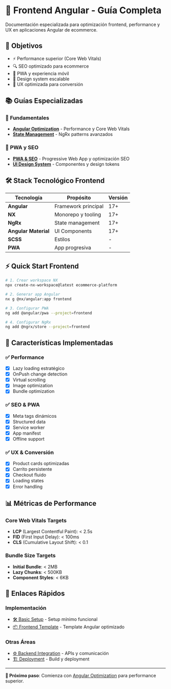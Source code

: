 # 🎨 Frontend Angular - Guía Completa

Documentación especializada para optimización frontend, performance y UX en aplicaciones Angular de ecommerce.

## 🎯 Objetivos

- ⚡ Performance superior (Core Web Vitals)
- 🔍 SEO optimizado para ecommerce
- 📱 PWA y experiencia móvil
- 🎨 Design system escalable
- 🛒 UX optimizada para conversión

## 📚 Guías Especializadas

### 🚀 **Fundamentales**

- **[Angular Optimization](./angular-optimization.md)** - Performance y Core Web Vitals
- **[State Management](./state-management.md)** - NgRx patterns avanzados

### 📱 **PWA y SEO**

- **[PWA & SEO](./pwa-seo.md)** - Progressive Web App y optimización SEO
- **[UI Design System](./ui-design-system.md)** - Componentes y design tokens

## 🛠️ Stack Tecnológico Frontend

| Tecnología           | Propósito           | Versión |
| -------------------- | ------------------- | ------- |
| **Angular**          | Framework principal | 17+     |
| **NX**               | Monorepo y tooling  | 17+     |
| **NgRx**             | State management    | 17+     |
| **Angular Material** | UI Components       | 17+     |
| **SCSS**             | Estilos             | -       |
| **PWA**              | App progresiva      | -       |

## ⚡ Quick Start Frontend

```bash
# 1. Crear workspace NX
npx create-nx-workspace@latest ecommerce-platform

# 2. Generar app Angular
nx g @nx/angular:app frontend

# 3. Configurar PWA
ng add @angular/pwa --project=frontend

# 4. Configurar NgRx
ng add @ngrx/store --project=frontend
```

## 🎯 Características Implementadas

### ✅ Performance

- [x] Lazy loading estratégico
- [x] OnPush change detection
- [x] Virtual scrolling
- [x] Image optimization
- [x] Bundle optimization

### ✅ SEO & PWA

- [x] Meta tags dinámicos
- [x] Structured data
- [x] Service worker
- [x] App manifest
- [x] Offline support

### ✅ UX & Conversión

- [x] Product cards optimizadas
- [x] Carrito persistente
- [x] Checkout fluido
- [x] Loading states
- [x] Error handling

## 📊 Métricas de Performance

### Core Web Vitals Targets

- **LCP** (Largest Contentful Paint): < 2.5s
- **FID** (First Input Delay): < 100ms
- **CLS** (Cumulative Layout Shift): < 0.1

### Bundle Size Targets

- **Initial Bundle**: < 2MB
- **Lazy Chunks**: < 500KB
- **Component Styles**: < 6KB

## 🔗 Enlaces Rápidos

### Implementación

- [🛠️ Basic Setup](../../examples/basic-setup/) - Setup mínimo funcional
- [📦 Frontend Template](../../templates/frontend-template/) - Template Angular optimizado

### Otras Áreas

- [⚙️ Backend Integration](../backend/) - APIs y comunicación
- [🏗️ Deployment](../infrastructure/) - Build y deployment

---

**🎯 Próximo paso**: Comienza con [Angular Optimization](./angular-optimization.md) para performance superior.
